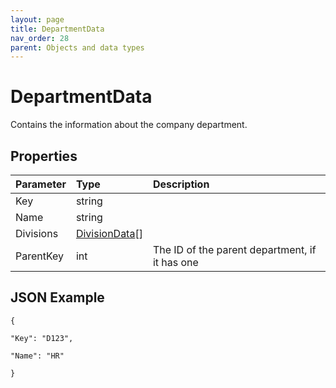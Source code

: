 ```yaml
---
layout: page
title: DepartmentData
nav_order: 28
parent: Objects and data types
---
```


# DepartmentData

Contains the information about the company department.

## Properties

| Parameter | Type   | Description                                                 |
|:----------|:-------|:------------------------------------------------------------|
| Key | string |     |
| Name | string |     |
| Divisions | [DivisionData](../objects-and-data-types/divisiondata)[] |     |
| ParentKey | int | The ID of the parent department, if it has one |

## JSON Example

```
{

"Key": "D123",

"Name": "HR"

}
```
